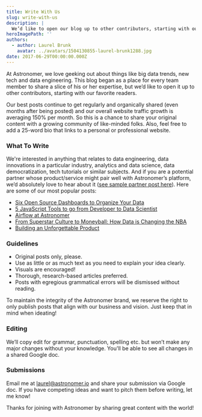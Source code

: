```yaml
---
title: Write With Us
slug: write-with-us
description: |
  We’d like to open our blog up to other contributors, starting with our favorite readers.
heroImagePath: ''
authors:
  - author: Laurel Brunk
    avatar: ../avatars/1504130855-laurel-brunk1288.jpg
date: 2017-06-29T00:00:00.000Z
---
```


At Astronomer, we love geeking out about things like big data trends, new tech and data engineering. This blog began as a place for every team member to share a slice of his or her expertise, but we’d like to open it up to other contributors, starting with our favorite readers.

Our best posts continue to get regularly and organically shared (even months after being posted) and our overall website traffic growth is averaging 150% per month. So this is a chance to share your original content with a growing community of like-minded folks. Also, feel free to add a 25-word bio that links to a personal or professional website.&nbsp;

### What To Write

We're interested in anything that relates to data engineering, data innovations in a particular industry, analytics and data science, data democratization, tech tutorials or similar subjects. And if you are a potential partner whose product/service might pair well with Astronomer’s platform, we’d absolutely love to hear about it ([see sample partner post here](https://www.astronomer.io/blog/6-dashboards-every-marketer-needs)). Here are some of our most popular posts:

- [Six Open Source Dashboards to Organize Your Data](https://www.astronomer.io/blog/six-open-source-dashboards)
- [5 JavaScript Tools to go from Developer to Data Scientist](https://www.astronomer.io/blog/5-javascript-tools-to-go-from-developer-to-data-scientist)
- [Airflow at Astronomer](https://www.astronomer.io/blog/airflow-at-astronomer)
- [From Superstar Culture to Moneyball: How Data is Changing the NBA](https://www.astronomer.io/blog/data-in-basketball)
- [Building an Unforgettable Product](https://www.astronomer.io/blog/building-an-unforgettable-product)

### Guidelines

- Original posts only, please. 
- Use as little or as much text as you need to explain your idea clearly.
- Visuals are encouraged!
- Thorough, research-based articles preferred.
- Posts with egregious grammatical errors will be dismissed without reading.

To maintain the integrity of the Astronomer brand, we reserve the right to only publish posts that align with our business and vision. Just keep that in mind when ideating!

### Editing

We’ll copy edit for grammar, punctuation, spelling etc. but won’t make any major changes without your knowledge. You'll be able to see all changes in a shared Google doc.&nbsp;

### Submissions

Email me at [laurel@astronomer.io](mailto:laurel@astronomer.io) and share your submission via Google doc. If you have competing ideas and want to pitch them before writing, let me know!&nbsp;

Thanks for joining with Astronomer by sharing great content with the world!

